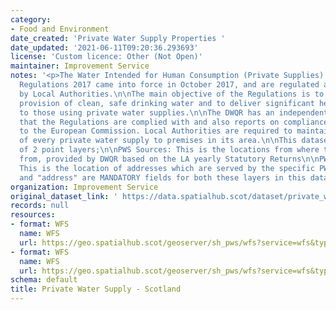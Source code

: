 ```yaml
---
category:
- Food and Environment
date_created: 'Private Water Supply Properties '
date_updated: '2021-06-11T09:20:36.293693'
license: 'Custom licence: Other (Not Open)'
maintainer: Improvement Service
notes: '<p>The Water Intended for Human Consumption (Private Supplies) (Scotland)
  Regulations 2017 came into force in October 2017, and are regulated and enforced
  by Local Authorities.\n\nThe main objective of the Regulations is to ensure the
  provision of clean, safe drinking water and to deliver significant health benefits
  to those using private water supplies.\n\nThe DWQR has an independent role in verifying
  that the Regulations are complied with and also reports on compliance with the Regulations
  to the European Commission. Local Authorities are required to maintain a register
  of every private water supply to premises in its area.\n\nThis dataset consists
  of 2 point layers;\n\nPWS Sources: This is the locations from where the PWS originates
  from, provided by DWQR based on the LA yearly Statutory Returns\n\nPWS properties:
  This is the location of addresses which are served by the specific PWS source.\n\n"UPRN"
  and "address" are MANDATORY fields for both these layers in this dataset.</p>'
organization: Improvement Service
original_dataset_link: ' https://data.spatialhub.scot/dataset/private_water_supply-is'
records: null
resources:
- format: WFS
  name: WFS
  url: https://geo.spatialhub.scot/geoserver/sh_pws/wfs?service=wfs&typeName=sh_pws:pub_pwsp
- format: WFS
  name: WFS
  url: https://geo.spatialhub.scot/geoserver/sh_pws/wfs?service=wfs&typeName=sh_pws:pub_pwss
schema: default
title: Private Water Supply - Scotland
---
```

